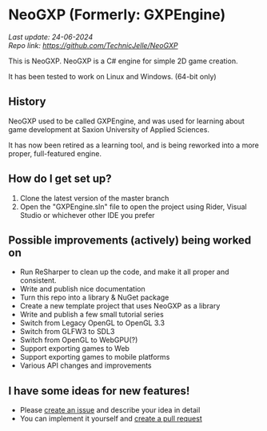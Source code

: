 # NeoGXP (Formerly: GXPEngine)
_Last update: 24-06-2024_  
_Repo link: https://github.com/TechnicJelle/NeoGXP_

This is NeoGXP. NeoGXP is a C# engine for simple 2D game creation.

It has been tested to work on Linux and Windows. (64-bit only)

## History
NeoGXP used to be called GXPEngine, and was used for learning about game development
at Saxion University of Applied Sciences.

It has now been retired as a learning tool, and is being reworked into a more
proper, full-featured engine.

## How do I get set up?
1. Clone the latest version of the master branch
2. Open the "GXPEngine.sln" file to open the project using Rider, Visual Studio or whichever other IDE you prefer

## Possible improvements (actively) being worked on
- Run ReSharper to clean up the code, and make it all proper and consistent. 
- Write and publish nice documentation
- Turn this repo into a library & NuGet package
- Create a new template project that uses NeoGXP as a library
- Write and publish a few small tutorial series
- Switch from Legacy OpenGL to OpenGL 3.3
- Switch from GLFW3 to SDL3
- Switch from OpenGL to WebGPU(?)
- Support exporting games to Web
- Support exporting games to mobile platforms
- Various API changes and improvements

## I have some ideas for new features!
- Please [create an issue](https://github.com/TechnicJelle/NeoGXP/issues) and describe your idea in detail
- You can implement it yourself and [create a pull request](https://github.com/TechnicJelle/NeoGXP/fork)
